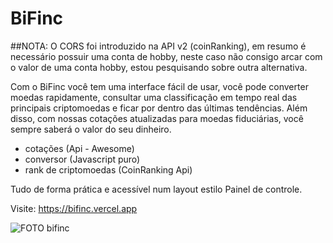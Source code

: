 # BiFinc

##NOTA: O CORS foi introduzido na API v2 (coinRanking), em resumo é necessário possuir uma conta de hobby, neste caso não consigo arcar com o valor de uma conta hobby, estou pesquisando sobre outra alternativa.

Com o BiFinc você tem uma interface fácil de usar, você pode converter moedas rapidamente, consultar uma classificação em tempo real das principais criptomoedas e ficar por dentro das últimas tendências. Além disso, com nossas cotações atualizadas para moedas fiduciárias, você sempre saberá o valor do seu dinheiro.

- cotações (Api - Awesome)
- conversor (Javascript puro)
- rank de criptomoedas (CoinRanking Api)

Tudo de forma prática e acessível num layout estilo Painel de controle.

Visite: https://bifinc.vercel.app

![FOTO bifinc](https://user-images.githubusercontent.com/114265734/211993292-a8eac075-7224-4086-b58b-c7a1ddd33952.png)
